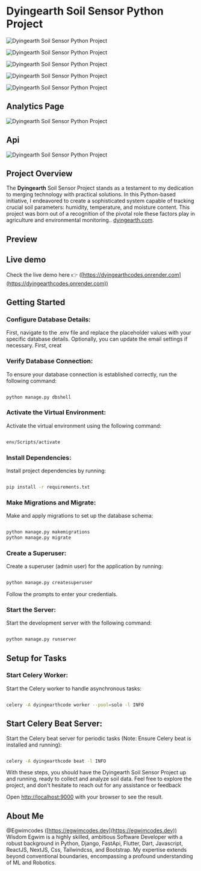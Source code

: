# Dyingearth Soil Sensor Python Project

![Dyingearth Soil Sensor Python Project](https://raw.githubusercontent.com/egwimcodes/Dyingearthcodes/master/static/assets/images/p_imgs/l1.png)

![Dyingearth Soil Sensor Python Project](https://raw.githubusercontent.com/egwimcodes/Dyingearthcodes/master/static/assets/images/p_imgs/l2.png)

![Dyingearth Soil Sensor Python Project](https://raw.githubusercontent.com/egwimcodes/Dyingearthcodes/master/static/assets/images/p_imgs/l3.png)

![Dyingearth Soil Sensor Python Project](https://raw.githubusercontent.com/egwimcodes/Dyingearthcodes/master/static/assets/images/p_imgs/l4.png)

![Dyingearth Soil Sensor Python Project](https://raw.githubusercontent.com/egwimcodes/Dyingearthcodes/master/static/assets/images/p_imgs/l5.png)


## Analytics Page

![Dyingearth Soil Sensor Python Project](https://raw.githubusercontent.com/egwimcodes/Dyingearthcodes/master/static/assets/images/p_imgs/m1.png)

## Api

![Dyingearth Soil Sensor Python Project](https://raw.githubusercontent.com/egwimcodes/Dyingearthcodes/master/static/assets/images/p_imgs/ai.png)

## Project Overview

The **Dyingearth** Soil Sensor Project stands as a testament to my dedication to merging technology with practical solutions. In this Python-based initiative, I endeavored to create a sophisticated system capable of tracking crucial soil parameters: humidity, temperature, and moisture content. This project was born out of a recognition of the pivotal role these factors play in agriculture and environmental monitoring.. [dyingearth.com]([https://dyingearthcodes.onrender.com](https://dyingearthcodes.onrender.com)).


## Preview 


## Live demo

Check the live demo here 👉️ ([https://dyingearthcodes.onrender.com](https://dyingearthcodes.onrender.com))

## Getting Started

### Configure Database Details:

First, navigate to the .env file and replace the placeholder values with your specific database details. Optionally, you can update the email settings if necessary.
First, creat

### Verify Database Connection:

To ensure your database connection is established correctly, run the following command:

```bash

python manage.py dbshell

```

### Activate the Virtual Environment:

Activate the virtual environment using the following command:

```bash

env/Scripts/activate

```

### Install Dependencies:

Install project dependencies by running:

```bash

pip install -r requirements.txt

```

### Make Migrations and Migrate:

Make and apply migrations to set up the database schema:

```bash

python manage.py makemigrations
python manage.py migrate

```

### Create a Superuser:

Create a superuser (admin user) for the application by running:

```bash

python manage.py createsuperuser

```
Follow the prompts to enter your credentials.

### Start the Server:

Start the development server with the following command:

```bash

python manage.py runserver

```


## Setup for Tasks


### Start Celery Worker:

Start the Celery worker to handle asynchronous tasks:

```bash

celery -A dyingearthcode worker --pool=solo -l INFO

```
## Start Celery Beat Server:

Start the Celery beat server for periodic tasks (Note: Ensure Celery beat is installed and running):

```bash

celery -A dyingearthcode beat -l INFO

```

With these steps, you should have the Dyingearth Soil Sensor Project up and running, ready to collect and analyze soil data. Feel free to explore the project, and don't hesitate to reach out for any assistance or feedback


Open [http://localhost:9000](http://localhost:9000) with your browser to see the result.

## About Me
@Egwimcodes ([https://egwimcodes.dev](https://egwimcodes.dev))
Wisdom Egwim is a highly skilled, ambitious Software Developer with a robust background in Python, Django, FastApi, Flutter, Dart, Javascript, ReactJS, NextJS, Css, Tailwindcss, and Bootstrap. My expertise extends beyond conventional boundaries, encompassing a profound understanding of ML and Robotics.
